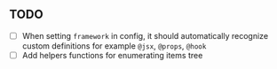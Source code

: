 ## TODO

- [ ] When setting `framework` in config, it should automatically recognize custom definitions for example `@jsx`, `@props`, `@hook`
- [ ] Add helpers functions for enumerating items tree
